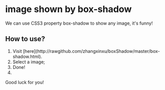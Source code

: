 image shown by box-shadow
===============
We can use CSS3 property box-shadow to show any image, it's funny!

How to use?
---------------
<ol>
	<li>Visit [here](http://rawgithub.com/zhangxinxu/boxShadow/master/box-shadow.html).</li>
	<li>Select a image;</li>
	<li>Done!<li>
</ol>

Good luck for you!